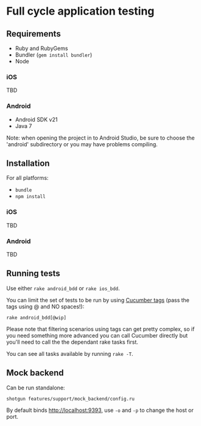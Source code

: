 # Full cycle application testing

## Requirements

 * Ruby and RubyGems
 * Bundler (```gem install bundler```)
 * Node

### iOS

TBD

### Android

 * Android SDK v21
 * Java 7

 Note: when opening the project in to Android Studio, be sure to choose the 'android' subdirectory or you may have problems compiling.

## Installation

For all platforms:

 * ```bundle```
 * ```npm install```

### iOS

TBD

### Android

TBD

## Running tests

Use either ```rake android_bdd``` or ```rake ios_bdd```. 

You can limit the set of tests to be run by using [Cucumber tags](https://github.com/cucumber/cucumber/wiki/Tags) (pass the tags using @ and NO spaces!): 

```rake android_bdd[@wip]```

Please note that filtering scenarios using tags can get pretty complex, so if you need something more advanced you can call Cucumber directly but you'll need to call the the dependant rake tasks first.   

You can see all tasks available by running ```rake -T```.


## Mock backend

Can be run standalone:

```shotgun features/support/mock_backend/config.ru```

By default binds [http://localhost:9393](http://localhost:9393), use ```-o``` and ```-p``` to change the host or port.
